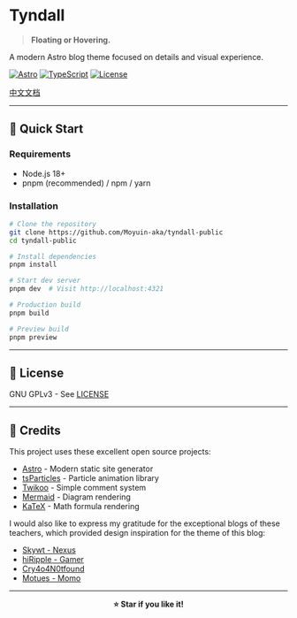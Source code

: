 # Tyndall

> **Floating or Hovering.**  

A modern Astro blog theme focused on details and visual experience.

[![Astro](https://img.shields.io/badge/Astro-5.14-A259EC?style=flat-square&logo=astro)](https://astro.build)
[![TypeScript](https://img.shields.io/badge/TypeScript-5.x-3178C6?style=flat-square&logo=typescript)](https://www.typescriptlang.org/)
[![License](https://img.shields.io/badge/License-GPLv3-blue?style=flat-square)](./LICENSE)

[中文文档](./README.md)

---

## 🚀 Quick Start

### Requirements

- Node.js 18+ 
- pnpm (recommended) / npm / yarn

### Installation

```bash
# Clone the repository
git clone https://github.com/Moyuin-aka/tyndall-public
cd tyndall-public

# Install dependencies
pnpm install

# Start dev server
pnpm dev  # Visit http://localhost:4321

# Production build
pnpm build

# Preview build
pnpm preview
```

---
## 📄 License

GNU GPLv3 - See [LICENSE](./LICENSE)

---

## 💖 Credits

This project uses these excellent open source projects:

- [Astro](https://astro.build) - Modern static site generator
- [tsParticles](https://particles.js.org/) - Particle animation library
- [Twikoo](https://twikoo.js.org/) - Simple comment system
- [Mermaid](https://mermaid.js.org/) - Diagram rendering
- [KaTeX](https://katex.org/) - Math formula rendering


I would also like to express my gratitude for the exceptional blogs of these teachers, which provided design inspiration for the theme of this blog:
- [Skywt - Nexus](https://skywt.cn)
- [hiRipple - Gamer](https://hiripple.com)
- [Cry4o4N0tfound](https://cry4o4n0tfound.cn)
- [Motues - Momo](https://blog.motues.top)

---

<div align="center">

**⭐ Star if you like it!**

</div>
